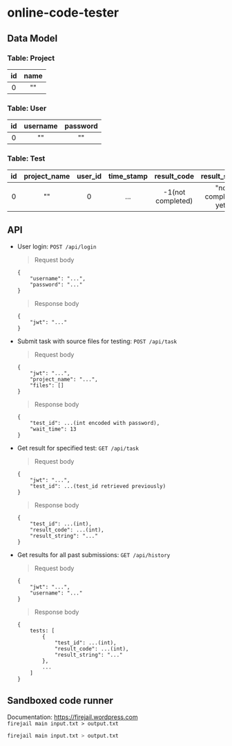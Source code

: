 # online-code-tester

## Data Model
### Table: Project

|id     |name   |
| :---: | :---: |
|0      |""     |

### Table: User

|id     |username|password|
| :---: | :----: | :----: |
|0      |""      |""      |

### Table: Test

|id     |project_name|user_id|time_stamp|result_code      |result_string      |
| :---: | :--------: | :---: | :------: | :-------------: | :---------------: | 
|0      |""          |0      |...       |-1(not completed)|"not completed yet"|

## API
* User login: `POST /api/login`<br>
    >Request body<br>
    ```
    {
        "username": "...",
        "password": "..."
    }
    ```
    >Response body
    ```
    {
        "jwt": "..."
    }
    ```

* Submit task with source files for testing: `POST /api/task`<br>
    >Request body
    ```
    {
        "jwt": "...",
        "project_name": "...",
        "files": []
    }
    ```
    >Response body
    ```
    {
        "test_id": ...(int encoded with password),
        "wait_time": 13
    }
    ```

* Get result for specified test: `GET /api/task`<br>
    >Request body
    ```
    {
        "jwt": "...",
        "test_id": ...(test_id retrieved previously)
    }
    ```
    >Response body
    ```
    {
        "test_id": ...(int),
        "result_code": ...(int),
        "result_string": "..."
    }
    ```

* Get results for all past submissions: `GET /api/history`<br>
    >Request body
    ```
    {
        "jwt": "...",
        "username": "..."
    }
    ```
    >Response body
    ```
    {
        tests: [
            {
                "test_id": ...(int),
                "result_code": ...(int),
                "result_string": "..."
            },
            ...
        ]
    }
    ```

## Sandboxed code runner
Documentation: https://firejail.wordpress.com<br/>
`firejail main input.txt > output.txt`
```bash
firejail main input.txt > output.txt
```